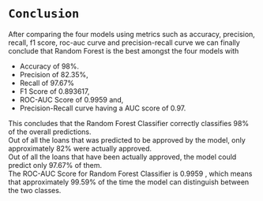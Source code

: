 # **`Conclusion`**

After comparing the four models using metrics such as accuracy, precision, recall, f1 score, roc-auc curve and precision-recall curve we can finally conclude that Random Forest is the best amongst the four models with 
- Accuracy of 98%.
- Precision of 82.35%,
- Recall of 97.67%
- F1 Score of 0.893617,
- ROC-AUC Score of 0.9959 and,
- Precision-Recall curve having a AUC score of 0.97.

This concludes that the Random Forest Classifier correctly classifies 98% of the overall predictions. \
Out of all the loans that was predicted to be approved by the model, only approximately 82% were actually approved. \
Out of all the loans that have been actually approved, the model could predict only 97.67% of them. \
The ROC-AUC Score for Random Forest Classifier is 0.9959 , which means that approximately 99.59% of the time the model can distinguish between the two classes. 
